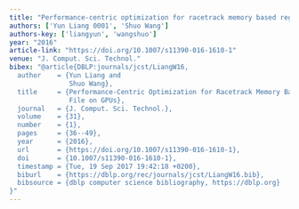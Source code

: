 ```yaml
---
title: "Performance-centric optimization for racetrack memory based register file on GPUs"
authors: ['Yun Liang 0001', 'Shuo Wang']
authors-key: ['liangyun', 'wangshuo']
year: "2016"
article-link: "https://doi.org/10.1007/s11390-016-1610-1"
venue: "J. Comput. Sci. Technol."
bibex: "@article{DBLP:journals/jcst/LiangW16,
  author    = {Yun Liang and
               Shuo Wang},
  title     = {Performance-Centric Optimization for Racetrack Memory Based Register
               File on GPUs},
  journal   = {J. Comput. Sci. Technol.},
  volume    = {31},
  number    = {1},
  pages     = {36--49},
  year      = {2016},
  url       = {https://doi.org/10.1007/s11390-016-1610-1},
  doi       = {10.1007/s11390-016-1610-1},
  timestamp = {Tue, 19 Sep 2017 19:42:18 +0200},
  biburl    = {https://dblp.org/rec/journals/jcst/LiangW16.bib},
  bibsource = {dblp computer science bibliography, https://dblp.org}
}"
---
```

